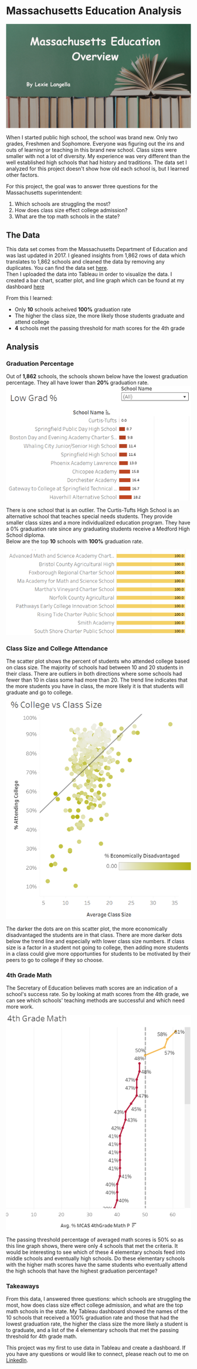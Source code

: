 # Massachusetts Education Analysis

<img src="images/Massachusetts Education Overview.png"/>

When I started public high school, the school was brand new. Only two grades, Freshmen and Sophomore. Everyone was figuring out the ins and outs of learning or teaching in this brand new school. Class sizes were smaller with not a lot of diversity. My experience was very different than the well established high schools that had history and traditions. The data set I analyzed for this project doesn't show how old each school is, but I learned other factors.

For this project, the goal was to answer three questions for the Massachusetts superintendent: <br>
  1. Which schools are struggling the most? <br>
  2. How does class size effect college admission?<br>
  3. What are the top math schools in the state?

## The Data
This data set comes from the Massachusetts Department of Education and was last updated in 2017. I gleaned insights from 1,862 rows of data which translates to 1,862 schools and cleaned the data by removing any duplicates. 
You can find the data set <a href="https://www.kaggle.com/datasets/ndalziel/massachusetts-public-schools-data?select=MA_Public_Schools_datadict.csv">here</a>. <br>
Then I uploaded the data into Tableau in order to visualize the data. I created a bar chart, scatter plot, and line graph which can be found at my dashboard <a href="https://public.tableau.com/app/profile/lexie.langella/viz/TableauMASchools/Dashboard1">here</a>

From this I learned:
  - Only **10** schools acheived **100%** graduation rate
  - The higher the class size, the more likely those students graduate and attend college
  - **4** schools met the passing threshold for math scores for the 4th grade

## Analysis
### Graduation Percentage
Out of **1,862** schools, the schools shown below have the lowest graduation percentage. They all have lower than **20%** graduation rate.
<img src="images/School %.png?raw=true"/>

There is one school that is an outlier. The Curtis-Tufts High School is an alternative school that teaches special needs students. They provide smaller class sizes and a more individualized education program. They have a 0% graduation rate since any graduating students receive a Medford High School diploma. <br>
Below are the top **10** schools with **100%** graduation rate.

<img src="images/School Top 10.png?raw=true"/>

### Class Size and College Attendance
The scatter plot shows the percent of students who attended college based on class size. The majority of schools had between 10 and 20 students in their class. There are outliers in both directions where some schools had fewer than 10 in class some had more than 20. The trend line indicates that the more students you have in class, the more likely it is that students will graduate and go to college.

<img src="images/School Class Size.png?raw=true"/>

The darker the dots are on this scatter plot, the more economically disadvantaged the students are in that class. There are more darker dots below the trend line and especially with lower class size numbers. If class size is a factor in a student not going to college, then adding more students in a class could give more opportunties for students to be motivated by their peers to go to college if they so choose.

### 4th Grade Math
The Secretary of Education believes math scores are an indication of a school's success rate. So by looking at math scores from the 4th grade, we can see which schools' teaching methods are successful and which need more work.

<img src="images/School 4th Grade.png?raw=true"/>

The passing threshold percentage of averaged math scores is 50% so as this line graph shows, there were only 4 schools that met the criteria. It would be interesting to see which of these 4 elementary schools feed into middle schools and eventually high schools. Do these elementary schools with the higher math scores have the same students who eventually attend the high schools that have the highest graduation percentage?

### Takeaways

From this data, I answered three questions: which schools are struggling the most, how does class size effect college admission, and what are the top math schools in the state. My Tableau dashboard showed the names of the 10 schools that received a 100% graduation rate and those that had the lowest graduation rate, the higher the class size the more likely a student is to graduate, and a list of the 4 elementary schools that met the passing threshold for 4th grade math. 

This project was my first to use data in Tableau and create a dashboard. If you have any questions or would like to connect, please reach out to me on <a href="https://www.linkedin.com/in/lexie-langella/">LinkedIn</a>.

